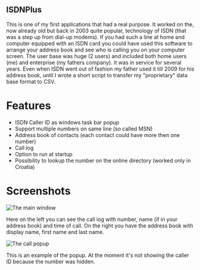 ## ISDNPlus

This is one of my first applications that had a real purpose. It worked on the, now already old but back in 2003 quite popular, technology of ISDN (that was a step up from dial-up modems). If you had such a line at home and computer equipped with an ISDN card you could have used this software to arrange your address book and see who is calling you on your computer screen. The user base was huge (2 users) and included both home users (me) and enterprise (my fathers company). It was in service for several years. Even when ISDN went out of fashion my father used it till 2009 for his address book, until I wrote a short script to transfer my "proprietary" data base format to CSV. 

# Features

* ISDN Caller ID as windows task bar popup
* Support multiple numbers on same line (so called MSN)
* Address book of contacts (each contact could have more then one number)
* Call log
* Option to run at startup
* Possibility to lookup the number on the online directory (worked only in Croatia)

# Screenshots

![The main window](https://raw.github.com/filipkis/ISDNPlus/master/main.jpg)

Here on the left you can see the call log with number, name (if in your address book) and time of call. On the right you have the address book with display name, first name and last name. 

![The call popup](https://raw.github.com/filipkis/ISDNPlus/master/baloon.jpg)

This is an example of the popup. At the moment it's not showing the caller ID because the number was hidden.
